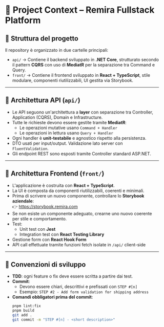 # 🧠 Project Context – Remira Fullstack Platform

## 📁 Struttura del progetto

Il repository è organizzato in due cartelle principali:

- `api/` → Contiene il backend sviluppato in **.NET Core**, strutturato secondo il pattern **CQRS** con uso di **MediatR** per la separazione tra Command e Query.
- `front/` → Contiene il frontend sviluppato in **React + TypeScript**, stile modulare, componenti riutilizzabili, UI gestita via Storybook.

---

## 🧠 Architettura API (`api/`)

- Le API seguono un'architettura a **layer** con separazione tra Controller, Application (CQRS), Domain e Infrastructure.
- Tutte le richieste devono essere gestite tramite **MediatR**:
  - Le operazioni mutative usano `Command + Handler`
  - Le operazioni in lettura usano `Query + Handler`
- Ogni handler è **unit-testabile** e agnostico rispetto alla persistenza.
- DTO usati per input/output. Validazione lato server con `FluentValidation`.
- Gli endpoint REST sono esposti tramite Controller standard ASP.NET.

---

## 🎨 Architettura Frontend (`front/`)

- L'applicazione è costruita con **React + TypeScript**.
- La UI è composta da componenti riutilizzabili, coerenti e minimali.
- Prima di scrivere un nuovo componente, controllare lo **Storybook aziendale**:  
  👉 https://storybook.remira.com
- Se non esiste un componente adeguato, crearne uno nuovo coerente per stile e comportamento.
- Test:
  - Unit test con **Jest**
  - Integration test con **React Testing Library**
- Gestione form con **React Hook Form**
- API call effettuate tramite funzioni fetch isolate in `/api/` client-side

---

## 🔄 Convenzioni di sviluppo

- **TDD**: ogni feature o fix deve essere scritta a partire dai test.
- **Commit**:
  - Devono essere chiari, descrittivi e prefissati con `STEP #[n]`
  - Esempio: `STEP #2 - Add form validation for shipping address`
- **Comandi obbligatori prima del commit**:
  ```bash
  pnpm lint:fix
  pnpm build
  git add .
  git commit -m "STEP #[n] - <short description>"